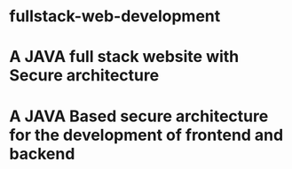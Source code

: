 # fullstack-web-development

# A JAVA full stack website with Secure architecture

# A JAVA Based secure architecture for the development of frontend and backend 




